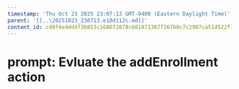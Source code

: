 ```yaml
---
timestamp: 'Thu Oct 23 2025 23:07:13 GMT-0400 (Eastern Daylight Time)'
parent: '[[..\20251023_230713.e10d112c.md]]'
content_id: cd0f4e4dd4f3b853c1686f2878c681871387f267b8c7c2987ca51d522f186d4f
---
```


# prompt: Evluate the addEnrollment action
